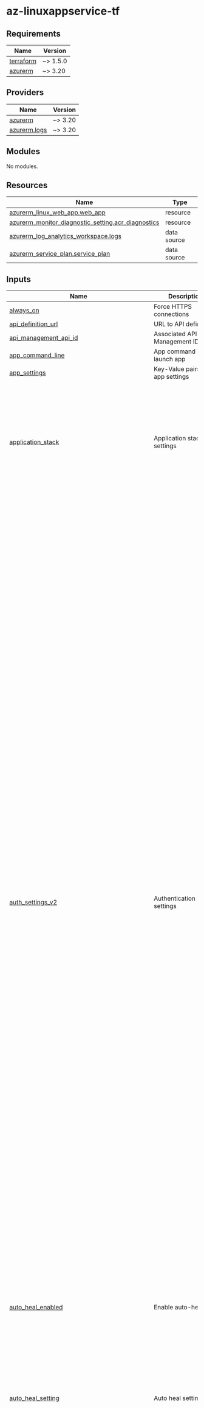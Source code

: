 # az-linuxappservice-tf

<!-- BEGIN_TF_DOCS -->
## Requirements

| Name | Version |
|------|---------|
| <a name="requirement_terraform"></a> [terraform](#requirement\_terraform) | ~> 1.5.0 |
| <a name="requirement_azurerm"></a> [azurerm](#requirement\_azurerm) | ~> 3.20 |

## Providers

| Name | Version |
|------|---------|
| <a name="provider_azurerm"></a> [azurerm](#provider\_azurerm) | ~> 3.20 |
| <a name="provider_azurerm.logs"></a> [azurerm.logs](#provider\_azurerm.logs) | ~> 3.20 |

## Modules

No modules.

## Resources

| Name | Type |
|------|------|
| [azurerm_linux_web_app.web_app](https://registry.terraform.io/providers/hashicorp/azurerm/latest/docs/resources/linux_web_app) | resource |
| [azurerm_monitor_diagnostic_setting.acr_diagnostics](https://registry.terraform.io/providers/hashicorp/azurerm/latest/docs/resources/monitor_diagnostic_setting) | resource |
| [azurerm_log_analytics_workspace.logs](https://registry.terraform.io/providers/hashicorp/azurerm/latest/docs/data-sources/log_analytics_workspace) | data source |
| [azurerm_service_plan.service_plan](https://registry.terraform.io/providers/hashicorp/azurerm/latest/docs/data-sources/service_plan) | data source |

## Inputs

| Name | Description | Type | Default | Required |
|------|-------------|------|---------|:--------:|
| <a name="input_always_on"></a> [always\_on](#input\_always\_on) | Force HTTPS connections | `bool` | `true` | no |
| <a name="input_api_definition_url"></a> [api\_definition\_url](#input\_api\_definition\_url) | URL to API definition | `string` | `null` | no |
| <a name="input_api_management_api_id"></a> [api\_management\_api\_id](#input\_api\_management\_api\_id) | Associated API Management ID | `string` | `null` | no |
| <a name="input_app_command_line"></a> [app\_command\_line](#input\_app\_command\_line) | App command line to launch app | `string` | `null` | no |
| <a name="input_app_settings"></a> [app\_settings](#input\_app\_settings) | Key-Value pairs of app settings | `map(string)` | `{}` | no |
| <a name="input_application_stack"></a> [application\_stack](#input\_application\_stack) | Application stack settings | <pre>object({<br>    docker_image        = optional(string)<br>    docker_image_tag    = optional(string)<br>    dotnet_version      = optional(string)<br>    go_version          = optional(string)<br>    java_server         = optional(string)<br>    java_server_version = optional(string)<br>    java_version        = optional(string)<br>    node_version        = optional(string)<br>    php_version         = optional(string)<br>    python_version      = optional(string)<br>    ruby_version        = optional(string)<br>  })</pre> | n/a | yes |
| <a name="input_auth_settings_v2"></a> [auth\_settings\_v2](#input\_auth\_settings\_v2) | Authentication settings | <pre>object({<br>    auth_enabled                            = optional(bool, true)<br>    runtime_version                         = optional(string, "~1")<br>    config_file_path                        = optional(string)<br>    require_authentication                  = optional(bool, true)<br>    unauthenticated_action                  = optional(string, "RedirectToLoginPage")<br>    default_provider                        = optional(string)<br>    excluded_paths                          = optional(list(string))<br>    http_route_api_prefix                   = optional(string, "/.auth")<br>    forward_proxy_convention                = optional(string, "ForwardProxyConventionNoProxy")<br>    forward_proxy_custom_host_header_name   = optional(string)<br>    forward_proxy_custom_scheme_header_name = optional(string)<br>    apple_v2 = optional(object({<br>      client_id                  = string<br>      client_secret_setting_name = string<br>    }))<br>    active_directory_v2 = optional(object({<br>      tenant_auth_endpoint                 = string<br>      client_id                            = string<br>      client_secret_setting_name           = optional(string)<br>      client_secret_certificate_thumbprint = optional(string)<br>      jwt_allowed_groups                   = optional(list(string))<br>      jwt_allowed_client_applications      = optional(list(string))<br>      www_authentication_disabled          = optional(bool, false)<br>      allowed_groups                       = optional(list(string))<br>      allowed_identities                   = optional(list(string))<br>      allowed_applications                 = optional(list(string))<br>      login_parameters                     = optional(map(string))<br>      allowed_audiences                    = optional(list(string))<br>    }))<br>    azure_static_web_app_v2 = optional(object({<br>      client_id = string<br>    }))<br>    custom_oidc_v2 = optional(list(object({<br>      name                          = string<br>      client_id                     = string<br>      openid_configuration_endpoint = string<br>      name_claim_type               = optional(string)<br>      scopes                        = optional(list(string))<br>      client_credential_method      = string<br>      client_secret_setting_name    = string<br>      authorisation_endpoint        = string<br>      token_endpoint                = string<br>      issuer_endpoint               = string<br>      certification_uri             = string<br>    })))<br>    facebook_v2 = optional(object({<br>      app_id                  = string<br>      app_secret_setting_name = string<br>      graph_api_version       = optional(string)<br>      login_scopes            = optional(list(string))<br>    }))<br>    github_v2 = optional(object({<br>      client_id                  = string<br>      client_secret_setting_name = string<br>      login_scopes               = optional(list(string))<br>    }))<br>    google_v2 = optional(object({<br>      client_id                  = string<br>      client_secret_setting_name = string<br>      allowed_audiences          = optional(list(string))<br>      login_scopes               = optional(list(string))<br>    }))<br>    microsoft_v2 = optional(object({<br>      client_id                  = string<br>      client_secret_setting_name = string<br>      allowed_audiences          = optional(list(string))<br>      login_scopes               = optional(list(string))<br>    }))<br>    twitter_v2 = optional(object({<br>      consumer_key                 = string<br>      consumer_secret_setting_name = string<br>    }))<br>    login = object({<br>      logout_endpoint                   = optional(string)<br>      token_store_enabled               = optional(bool, false)<br>      token_refresh_extension_time      = optional(number, 72)<br>      token_store_path                  = optional(string)<br>      token_store_sas_setting_name      = optional(string)<br>      preserve_url_fragments_for_logins = optional(bool, false)<br>      allowed_external_redirect_urls    = optional(list(string))<br>      cookie_expiration_convention      = optional(string, "FixedTime")<br>      cookie_expiration_time            = optional(string, "08:00:00")<br>      validate_nonce                    = optional(bool, true)<br>      nonce_expiration_time             = optional(string, "05:00:00")<br>    })<br>  })</pre> | `null` | no |
| <a name="input_auto_heal_enabled"></a> [auto\_heal\_enabled](#input\_auto\_heal\_enabled) | Enable auto-heal | `bool` | `true` | no |
| <a name="input_auto_heal_setting"></a> [auto\_heal\_setting](#input\_auto\_heal\_setting) | Auto heal settings | <pre>object({<br>    minimum_process_execution_time = string<br>    requests = optional(list(object({<br>      count    = number<br>      interval = string<br>    })))<br>    slow_requests = optional(list(object({<br>      count      = number<br>      interval   = string<br>      time_taken = string<br>      path       = optional(string)<br>    })))<br>    status_codes = optional(list(object({<br>      count             = number<br>      interval          = string<br>      status_code_range = string<br>      path              = optional(string)<br>      sub_status        = optional(number)<br>      win32_status      = optional(number)<br>    })))<br>  })</pre> | n/a | yes |
| <a name="input_backup"></a> [backup](#input\_backup) | Backup settings | <pre>object({<br>    name                     = string<br>    storage_account_url      = string<br>    enabled                  = optional(bool, true)<br>    frequency_interval       = number<br>    frequency_unit           = string<br>    keep_at_least_one_backup = optional(bool, false)<br>    retention_period_days    = number<br>  })</pre> | `null` | no |
| <a name="input_client_affinity_enabled"></a> [client\_affinity\_enabled](#input\_client\_affinity\_enabled) | Enable cookie affinity | `bool` | `false` | no |
| <a name="input_client_certificate_enabled"></a> [client\_certificate\_enabled](#input\_client\_certificate\_enabled) | Enable client certificate | `bool` | `false` | no |
| <a name="input_client_certificate_exclusion_paths"></a> [client\_certificate\_exclusion\_paths](#input\_client\_certificate\_exclusion\_paths) | Exclude URL paths from client certificate check | `string` | `null` | no |
| <a name="input_client_certificate_mode"></a> [client\_certificate\_mode](#input\_client\_certificate\_mode) | Access settings for client certificate | `string` | `"Required"` | no |
| <a name="input_connection_strings"></a> [connection\_strings](#input\_connection\_strings) | Connection strings for the app | <pre>list(object({<br>    name  = string<br>    type  = string<br>    value = string<br>  }))</pre> | `[]` | no |
| <a name="input_container_registry_managed_identity_client_id"></a> [container\_registry\_managed\_identity\_client\_id](#input\_container\_registry\_managed\_identity\_client\_id) | The Client ID of the Managed Service Identity to use for connections to the Azure Container Registry. | `string` | `null` | no |
| <a name="input_container_registry_use_managed_identity"></a> [container\_registry\_use\_managed\_identity](#input\_container\_registry\_use\_managed\_identity) | Should connections for Azure Container Registry use Managed Identity. | `bool` | `false` | no |
| <a name="input_cors"></a> [cors](#input\_cors) | Cross Origin Resource Sharing settings | <pre>object({<br>    allowed_origins     = list(string)<br>    support_credentials = optional(bool, false)<br>  })</pre> | `null` | no |
| <a name="input_default_documents"></a> [default\_documents](#input\_default\_documents) | Specifies a list of Default Documents for the Linux Web App. | `list(string)` | `null` | no |
| <a name="input_enabled"></a> [enabled](#input\_enabled) | Enable web app | `bool` | `true` | no |
| <a name="input_health_check_eviction_time_in_min"></a> [health\_check\_eviction\_time\_in\_min](#input\_health\_check\_eviction\_time\_in\_min) | The amount of time in minutes that a node can be unhealthy before being removed from the load balancer. Possible values are between 2 and 10. Only valid in conjunction with health\_check\_path. | `number` | `2` | no |
| <a name="input_health_check_path"></a> [health\_check\_path](#input\_health\_check\_path) | The path to the Health Check. | `string` | n/a | yes |
| <a name="input_https_only"></a> [https\_only](#input\_https\_only) | Force HTTPS connections | `bool` | `true` | no |
| <a name="input_ip_restrictions"></a> [ip\_restrictions](#input\_ip\_restrictions) | IP restrictions for the app | <pre>list(object({<br>    name                      = string<br>    action                    = optional(string, "Allow")<br>    ip_address                = optional(string)<br>    priority                  = number<br>    service_tag               = optional(string)<br>    virtual_network_subnet_id = optional(string)<br>    headers = optional(object({<br>      x_azure_fdid      = optional(string)<br>      x_fd_health_probe = optional(string)<br>      x_forwarded_for   = optional(string)<br>      x_forwarded_host  = optional(string)<br>    }))<br>  }))</pre> | `[]` | no |
| <a name="input_load_balancing_mode"></a> [load\_balancing\_mode](#input\_load\_balancing\_mode) | The Site load balancing. Possible values include: WeightedRoundRobin, LeastRequests, LeastResponseTime, WeightedTotalTraffic, RequestHash, PerSiteRoundRobin. | `string` | `"LeastRequests"` | no |
| <a name="input_local_mysql_enabled"></a> [local\_mysql\_enabled](#input\_local\_mysql\_enabled) | Use Local MySQL | `bool` | `false` | no |
| <a name="input_log_analytics_workspace_name"></a> [log\_analytics\_workspace\_name](#input\_log\_analytics\_workspace\_name) | Name of Log Analytics Workspace to send diagnostics | `string` | n/a | yes |
| <a name="input_log_analytics_workspace_resource_group_name"></a> [log\_analytics\_workspace\_resource\_group\_name](#input\_log\_analytics\_workspace\_resource\_group\_name) | Resource Group of Log Analytics Workspace to send diagnostics | `string` | n/a | yes |
| <a name="input_logs"></a> [logs](#input\_logs) | Logging settings | <pre>object({<br>    detailed_error_messages = optional(bool, true)<br>    failed_request_tracing  = optional(bool, true)<br>    application_logs = object({<br>      file_system_level = optional(string, "Information")<br>      azure_blob_storage = object({<br>        level             = optional(string, "Information")<br>        retention_in_days = optional(number, 365)<br>        sas_url           = string<br>      })<br>    })<br>    http_logs = object({<br>      azure_blob_storage_http = object({<br>        retention_in_days = optional(number, 365)<br>        sas_url           = string<br>      })<br>      file_system = object({<br>        retention_in_days = optional(number, 365)<br>        retention_in_mb   = number<br>      })<br>    })<br>  })</pre> | n/a | yes |
| <a name="input_resource_group_name"></a> [resource\_group\_name](#input\_resource\_group\_name) | The name of the resource group to deploy the web app to | `string` | n/a | yes |
| <a name="input_scm_ip_restrictions"></a> [scm\_ip\_restrictions](#input\_scm\_ip\_restrictions) | IP restrictions for the app | <pre>list(object({<br>    name                      = string<br>    action                    = optional(string, "Allow")<br>    ip_address                = optional(string)<br>    priority                  = number<br>    service_tag               = optional(string)<br>    virtual_network_subnet_id = optional(string)<br>    headers = optional(object({<br>      x_azure_fdid      = optional(string)<br>      x_fd_health_probe = optional(string)<br>      x_forwarded_for   = optional(string)<br>      x_forwarded_host  = optional(string)<br>    }))<br>  }))</pre> | `[]` | no |
| <a name="input_scm_use_main_ip_restriction"></a> [scm\_use\_main\_ip\_restriction](#input\_scm\_use\_main\_ip\_restriction) | Should the Linux Web App ip\_restriction configuration be used for the SCM also. | `bool` | `true` | no |
| <a name="input_service_plan_name"></a> [service\_plan\_name](#input\_service\_plan\_name) | The name of the service plan to deploy the web app to | `string` | n/a | yes |
| <a name="input_service_plan_resource_group_name"></a> [service\_plan\_resource\_group\_name](#input\_service\_plan\_resource\_group\_name) | The name of the resource group of the service plan to deploy the web app to | `string` | n/a | yes |
| <a name="input_sticky_settings"></a> [sticky\_settings](#input\_sticky\_settings) | Settings that dont change on slot swap | <pre>object({<br>    app_setting_names       = optional(list(string))<br>    connection_string_names = optional(list(string))<br>  })</pre> | `{}` | no |
| <a name="input_storage_accounts"></a> [storage\_accounts](#input\_storage\_accounts) | Storage accounts to mount | <pre>list(object({<br>    name         = string<br>    access_key   = string<br>    account_name = string<br>    share_name   = string<br>    type         = string<br>    mount_path   = optional(string)<br>  }))</pre> | `[]` | no |
| <a name="input_tags"></a> [tags](#input\_tags) | Tags to apply | `map(string)` | n/a | yes |
| <a name="input_use_32_bit_worker"></a> [use\_32\_bit\_worker](#input\_use\_32\_bit\_worker) | Run on 32-bit worker | `bool` | `false` | no |
| <a name="input_vnet_route_all_enabled"></a> [vnet\_route\_all\_enabled](#input\_vnet\_route\_all\_enabled) | Apply NAT Gateways, Network Security Groups and User Defined Routes to all outbound traffic | `bool` | `true` | no |
| <a name="input_web_app_name"></a> [web\_app\_name](#input\_web\_app\_name) | The name of the web app to deploy | `string` | n/a | yes |
| <a name="input_websockets_enabled"></a> [websockets\_enabled](#input\_websockets\_enabled) | Enable web sockets | `bool` | `false` | no |
| <a name="input_worker_count"></a> [worker\_count](#input\_worker\_count) | The number of Workers | `number` | `null` | no |
| <a name="input_zip_deploy_file"></a> [zip\_deploy\_file](#input\_zip\_deploy\_file) | Local path of zip file to deploy | `string` | `null` | no |

## Outputs

No outputs.
<!-- END_TF_DOCS -->
